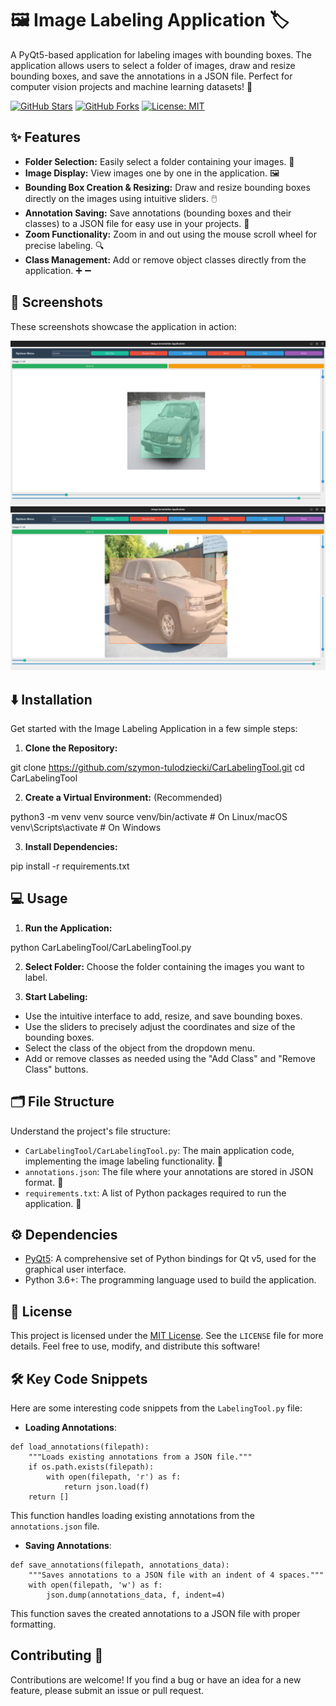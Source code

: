 # 🖼️ Image Labeling Application 🏷️

A PyQt5-based application for labeling images with bounding boxes. The application allows users to select a folder of images, draw and resize bounding boxes, and save the annotations in a JSON file. Perfect for computer vision projects and machine learning datasets! 🚀

[![GitHub Stars](https://img.shields.io/github/stars/szymon-tulodziecki/CarLabelingTool?style=social)](https://github.com/szymon-tulodziecki/CarLabelingTool)
[![GitHub Forks](https://img.shields.io/github/forks/szymon-tulodziecki/CarLabelingTool?style=social)](https://github.com/szymon-tulodziecki/CarLabelingTool)
[![License: MIT](https://img.shields.io/badge/License-MIT-yellow.svg)](https://opensource.org/licenses/MIT)

## ✨ Features

- **Folder Selection:** Easily select a folder containing your images. 📂
- **Image Display:** View images one by one in the application. 🖼️
- **Bounding Box Creation & Resizing:** Draw and resize bounding boxes directly on the images using intuitive sliders. 🖱️
- **Annotation Saving:** Save annotations (bounding boxes and their classes) to a JSON file for easy use in your projects. 💾
- **Zoom Functionality:** Zoom in and out using the mouse scroll wheel for precise labeling. 🔍
- **Class Management:** Add or remove object classes directly from the application. ➕ ➖

## 📸 Screenshots

These screenshots showcase the application in action:

![Screenshot 1](img/img_1.png)
![Screenshot 2](img/img_2.png)

## ⬇️ Installation

Get started with the Image Labeling Application in a few simple steps:

1. **Clone the Repository:**

git clone https://github.com/szymon-tulodziecki/CarLabelingTool.git
cd CarLabelingTool


2. **Create a Virtual Environment:** (Recommended)

python3 -m venv venv
source venv/bin/activate # On Linux/macOS
venv\Scripts\activate # On Windows


3. **Install Dependencies:**

pip install -r requirements.txt


## 💻 Usage

1. **Run the Application:**

python CarLabelingTool/CarLabelingTool.py


2. **Select Folder:** Choose the folder containing the images you want to label.

3. **Start Labeling:**
 - Use the intuitive interface to add, resize, and save bounding boxes.
 - Use the sliders to precisely adjust the coordinates and size of the bounding boxes.
 - Select the class of the object from the dropdown menu.
 - Add or remove classes as needed using the "Add Class" and "Remove Class" buttons.

## 🗂️ File Structure

Understand the project's file structure:

- `CarLabelingTool/CarLabelingTool.py`: The main application code, implementing the image labeling functionality. 🐍
- `annotations.json`: The file where your annotations are stored in JSON format. 📝
- `requirements.txt`: A list of Python packages required to run the application. 📄

## ⚙️ Dependencies

- [PyQt5](https://www.riverbankcomputing.com/software/pyqt/intro): A comprehensive set of Python bindings for Qt v5, used for the graphical user interface.
- Python 3.6+: The programming language used to build the application.

## 🔑 License

This project is licensed under the [MIT License](LICENSE). See the `LICENSE` file for more details. Feel free to use, modify, and distribute this software!

## 🛠️ Key Code Snippets 

Here are some interesting code snippets from the `LabelingTool.py` file:

* **Loading Annotations**:
 ```
 def load_annotations(filepath):
     """Loads existing annotations from a JSON file."""
     if os.path.exists(filepath):
         with open(filepath, 'r') as f:
             return json.load(f)
     return []
 ```
 This function handles loading existing annotations from the `annotations.json` file.

* **Saving Annotations**:
 ```
 def save_annotations(filepath, annotations_data):
     """Saves annotations to a JSON file with an indent of 4 spaces."""
     with open(filepath, 'w') as f:
         json.dump(annotations_data, f, indent=4)
 ```
 This function saves the created annotations to a JSON file with proper formatting.

## Contributing 🤝

Contributions are welcome!  If you find a bug or have an idea for a new feature, please submit an issue or pull request.
